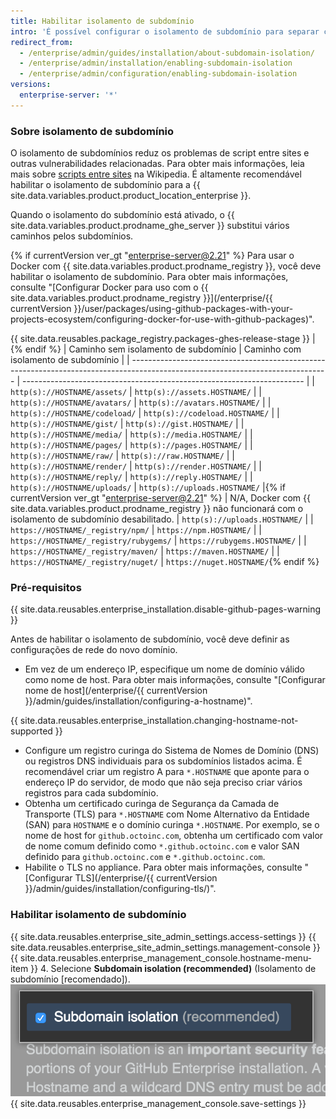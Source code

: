 ```yaml
---
title: Habilitar isolamento de subdomínio
intro: 'É possível configurar o isolamento de subdomínio para separar com segurança o conteúdo enviado pelo usuário de outras partes do seu appliance do {{ site.data.variables.product.prodname_ghe_server }}.'
redirect_from:
  - /enterprise/admin/guides/installation/about-subdomain-isolation/
  - /enterprise/admin/installation/enabling-subdomain-isolation
  - /enterprise/admin/configuration/enabling-subdomain-isolation
versions:
  enterprise-server: '*'
---
```


### Sobre isolamento de subdomínio

O isolamento de subdomínios reduz os problemas de script entre sites e outras vulnerabilidades relacionadas. Para obter mais informações, leia mais sobre [scripts entre sites](http://en.wikipedia.org/wiki/Cross-site_scripting) na Wikipedia. É altamente recomendável habilitar o isolamento de subdomínio para a {{ site.data.variables.product.product_location_enterprise }}.

Quando o isolamento do subdomínio está ativado, o {{ site.data.variables.product.prodname_ghe_server }} substitui vários caminhos pelos subdomínios.

{% if currentVersion ver_gt "enterprise-server@2.21" %}
Para usar o Docker com {{ site.data.variables.product.prodname_registry }}, você deve habilitar o isolamento de subdomínio. Para obter mais informações, consulte "[Configurar Docker para uso com o {{ site.data.variables.product.prodname_registry }}](/enterprise/{{ currentVersion }}/user/packages/using-github-packages-with-your-projects-ecosystem/configuring-docker-for-use-with-github-packages)".

{{ site.data.reusables.package_registry.packages-ghes-release-stage }}
|
{% endif %}
| Caminho sem isolamento de subdomínio                                                                                            | Caminho com isolamento de subdomínio                                   |
| ------------------------------------------------------------------------------------------------------------------------------- | ---------------------------------------------------------------------- |
| `http(s)://HOSTNAME/assets/`                                                                                                    | `http(s)://assets.HOSTNAME/`                                           |
| `http(s)://HOSTNAME/avatars/`                                                                                                   | `http(s)://avatars.HOSTNAME/`                                          |
| `http(s)://HOSTNAME/codeload/`                                                                                                  | `http(s)://codeload.HOSTNAME/`                                         |
| `http(s)://HOSTNAME/gist/`                                                                                                      | `http(s)://gist.HOSTNAME/`                                             |
| `http(s)://HOSTNAME/media/`                                                                                                     | `http(s)://media.HOSTNAME/`                                            |
| `http(s)://HOSTNAME/pages/`                                                                                                     | `http(s)://pages.HOSTNAME/`                                            |
| `http(s)://HOSTNAME/raw/`                                                                                                       | `http(s)://raw.HOSTNAME/`                                              |
| `http(s)://HOSTNAME/render/`                                                                                                    | `http(s)://render.HOSTNAME/`                                           |
| `http(s)://HOSTNAME/reply/`                                                                                                     | `http(s)://reply.HOSTNAME/`                                            |
| `http(s)://HOSTNAME/uploads/`                                                                                                   | `http(s)://uploads.HOSTNAME/`     |{% if currentVersion ver_gt "enterprise-server@2.21" %}
| N/A, Docker com {{ site.data.variables.product.prodname_registry }} não funcionará com o isolamento de subdomínio desabilitado. | `http(s)://uploads.HOSTNAME/`                                          |
| `https://HOSTNAME/_registry/npm/`                                                                                               | `https://npm.HOSTNAME/`                                                |
| `https://HOSTNAME/_registry/rubygems/`                                                                                          | `https://rubygems.HOSTNAME/`                                           |
| `https://HOSTNAME/_registry/maven/`                                                                                             | `https://maven.HOSTNAME/`                                              |
| `https://HOSTNAME/_registry/nuget/`                                                                                             | `https://nuget.HOSTNAME/`{% endif %}

### Pré-requisitos

{{ site.data.reusables.enterprise_installation.disable-github-pages-warning }}

Antes de habilitar o isolamento de subdomínio, você deve definir as configurações de rede do novo domínio.

- Em vez de um endereço IP, especifique um nome de domínio válido como nome de host. Para obter mais informações, consulte "[Configurar nome de host](/enterprise/{{ currentVersion }}/admin/guides/installation/configuring-a-hostname)".

{{ site.data.reusables.enterprise_installation.changing-hostname-not-supported }}

- Configure um registro curinga do Sistema de Nomes de Domínio (DNS) ou registros DNS individuais para os subdomínios listados acima. É recomendável criar um registro A para `*.HOSTNAME` que aponte para o endereço IP do servidor, de modo que não seja preciso criar vários registros para cada subdomínio.
- Obtenha um certificado curinga de Segurança da Camada de Transporte (TLS) para `*.HOSTNAME` com Nome Alternativo da Entidade (SAN) para `HOSTNAME` e o domínio curinga `*.HOSTNAME`. Por exemplo, se o nome de host for `github.octoinc.com`, obtenha um certificado com valor de nome comum definido como `*.github.octoinc.com` e valor SAN definido para `github.octoinc.com` e `*.github.octoinc.com`.
- Habilite o TLS no appliance. Para obter mais informações, consulte "[Configurar TLS](/enterprise/{{ currentVersion }}/admin/guides/installation/configuring-tls/)".

### Habilitar isolamento de subdomínio

{{ site.data.reusables.enterprise_site_admin_settings.access-settings }}
{{ site.data.reusables.enterprise_site_admin_settings.management-console }}
{{ site.data.reusables.enterprise_management_console.hostname-menu-item }}
4. Selecione **Subdomain isolation (recommended)** (Isolamento de subdomínio [recomendado]). ![Caixa de seleção para habilitar o isolamento de subdomínio](/assets/images/enterprise/management-console/subdomain-isolation.png)
{{ site.data.reusables.enterprise_management_console.save-settings }}

